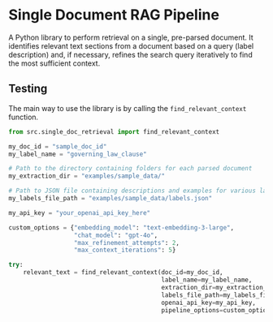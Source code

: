 # Single Document RAG Pipeline

A Python library to perform retrieval on a single, pre-parsed document. 
It identifies relevant text sections from a document based on a query (label description) and, if necessary, refines the search query iteratively to find the most sufficient context.

## Testing

The main way to use the library is by calling the `find_relevant_context` function.

```python
from src.single_doc_retrieval import find_relevant_context

my_doc_id = "sample_doc_id"  
my_label_name = "governing_law_clause" 

# Path to the directory containing folders for each parsed document
my_extraction_dir = "examples/sample_data/" 

# Path to JSON file containing descriptions and examples for various labels
my_labels_file_path = "examples/sample_data/labels.json"

my_api_key = "your_openai_api_key_here" 

custom_options = {"embedding_model": "text-embedding-3-large",
                  "chat_model": "gpt-4o", 
                  "max_refinement_attempts": 2, 
                  "max_context_iterations": 5}

try:
    relevant_text = find_relevant_context(doc_id=my_doc_id,
                                          label_name=my_label_name,
                                          extraction_dir=my_extraction_dir,
                                          labels_file_path=my_labels_file_path,
                                          openai_api_key=my_api_key,
                                          pipeline_options=custom_options)
```